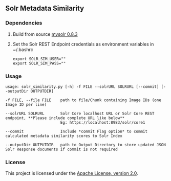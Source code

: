 
## Solr Metadata Similarity

### Dependencies

1. Build from source [mysolr 0.8.3](https://github.com/RedTuna/mysolr)


2. Set the Solr REST Endpoint credentials as environment variables in ~/.bashrc

    ```
    export SOLR_SIM_USER=""
    export SOLR_SIM_PASS=""
    ```

### Usage

```
usage: solr_similarity.py [-h] -f FILE --solrURL SOLRURL [--commit] [--outputDir OUTPUTDIR]

-f FILE, --file FILE    path to file/Chunk containing Image IDs (one Image ID per line)

--solrURL SOLRURL       Solr Core localhost URL or Solr Core REST endpoint, **Please include complete URL like below**
                        Eg: https://localhost:8983/solr/core1
  
--commit                Include *commit Flag option* to commit calculated metadata similarity scores to Solr Index
  
--outputDir OUTPUTDIR   path to Output Directory to store updated JSON Solr Response documents if commit is not required

```




### License

This project is licensed under the [Apache License, version 2.0](http://www.apache.org/licenses/LICENSE-2.0).



